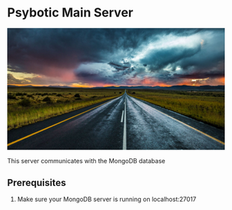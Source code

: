 #  Psybotic Main Server

![Here goes a long road](assets/images/background.jpg "There is still a long road")

This server communicates with the MongoDB database

## Prerequisites
<ol>
<li>Make sure your MongoDB server is running on localhost:27017</li>
</ol>	

